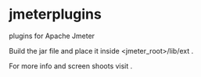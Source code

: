 # jmeterplugins
plugins for Apache Jmeter

Build the jar file and place it inside <jmeter_root>/lib/ext . 

For more info and screen shoots visit .
